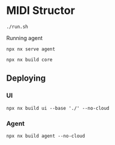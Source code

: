 # MIDI Structor


```
./run.sh
```

Running agent
```
npx nx serve agent

npx nx build core

```

## Deploying

### UI
```
npx nx build ui --base './' --no-cloud
```

### Agent
```
npx nx build agent --no-cloud
```

